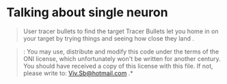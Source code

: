 # Talking about single neuron

> User tracer bullets to find the target
> Tracer Bullets let you home in on your target by trying
> things and seeing how close they land .

> :
> You may use, distribute and modify this code under the
> terms of the ONI license, which unfortunately won't be
> written for another century.
> You should have received a copy of this license with
> this file. If not, please write to: Viv.Sb@hotmail.com .\*
